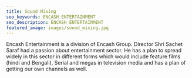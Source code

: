 ```yaml
---
title: Sound Mixing
seo_keywords: ENCASH ENTERTAINMENT
seo_description: ENCASH ENTERTAINMENT
featured_image: images/sound_mixing.jpg
---
```

Encash Entertainment is a division of Encash Group. Director Shri Sachet Saraf had a passion about entertainment sector. He has a plan to spread widely in this sector in different forms which would include feature films (hindi and Bengali), Serial and megas in television media and has a plan of getting our own channels as well.